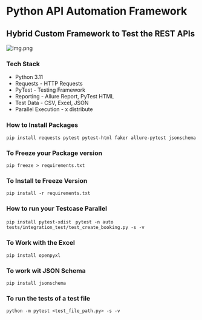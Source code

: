 # Python API Automation Framework
## Hybrid Custom Framework to Test the REST APIs
![img.png](img.png)

### Tech Stack
- Python 3.11
- Requests - HTTP Requests
- PyTest - Testing Framework
- Reporting - Allure Report, PyTest HTML
- Test Data - CSV, Excel, JSON
- Parallel Execution - x distribute

### How to Install Packages
`pip install requests pytest pytest-html faker allure-pytest jsonschema
`
### To Freeze your Package version
`pip freeze > requirements.txt
`
### To Install te Freeze Version
`pip install -r requirements.txt
`
### How to run your Testcase Parallel
`pip install pytest-xdist
`
`pytest -n auto tests/integration_test/test_create_booking.py -s -v 
`
### To Work with the Excel
`pip install openpyxl
`
### To work wit JSON Schema
`pip install jsonschema`

### To run the tests of a test file
`python -m pytest <test_file_path.py> -s -v
`